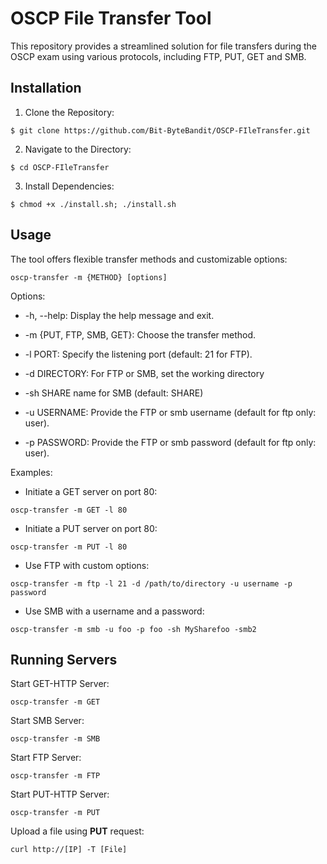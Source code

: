 # OSCP File Transfer Tool

  

This repository provides a streamlined solution for file transfers during the OSCP exam using various protocols, including FTP, PUT, GET and SMB.

  

## Installation

  

1. Clone the Repository:

```
$ git clone https://github.com/Bit-ByteBandit/OSCP-FIleTransfer.git
```

2. Navigate to the Directory:

```
$ cd OSCP-FIleTransfer
```

3. Install Dependencies:

```
$ chmod +x ./install.sh; ./install.sh
```

## Usage

  

The tool offers flexible transfer methods and customizable options:

```
oscp-transfer -m {METHOD} [options]
```

Options:

  

- -h, --help: Display the help message and exit.

- -m {PUT, FTP, SMB, GET}: Choose the transfer method.

- -l PORT: Specify the listening port (default: 21 for FTP).

- -d DIRECTORY: For FTP or SMB, set the working directory
  
- -sh SHARE name for SMB (default: SHARE)

- -u USERNAME: Provide the FTP or smb username (default for ftp only: user).

- -p PASSWORD: Provide the FTP or smb password (default for ftp only: user).

  

Examples:

  

- Initiate a GET server on port 80:

```
oscp-transfer -m GET -l 80
```

- Initiate a PUT server on port 80:

```
oscp-transfer -m PUT -l 80
```

- Use FTP with custom options:

```
oscp-transfer -m ftp -l 21 -d /path/to/directory -u username -p password
```

- Use SMB with a username and a password:

```
oscp-transfer -m smb -u foo -p foo -sh MySharefoo -smb2
```

## Running Servers

  

Start GET-HTTP Server:

```
oscp-transfer -m GET
```

Start SMB Server:

```
oscp-transfer -m SMB
```

Start FTP Server:

```
oscp-transfer -m FTP
```

Start PUT-HTTP Server:

```
oscp-transfer -m PUT
```
Upload a file using **PUT** request:

```
curl http://[IP] -T [File]
```

